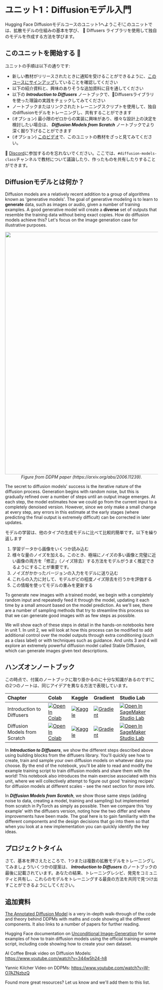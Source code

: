 # ユニット1：Diffusionモデル入門

Hugging Face Diffusionモデルコースのユニット1へようこそ!このユニットでは、拡散モデルの仕組みの基本を学び、
🤗 Diffusers ライブラリを使用して独自のモデルを作成する方法を学びます。

## このユニットを開始する :rocket:

ユニットの手順は以下の通りです:

- 新しい教材がリリースされたときに通知を受けることができるように、[このコースにサインアップ](https://huggingface.us17.list-manage.com/subscribe?u=7f57e683fa28b51bfc493d048&id=ef963b4162)していることを確認してください
- 以下の紹介資料と、興味のありそうな追加資料に目を通してください
- 以下の _**Introduction to Diffusers**_ ノートブックで、🤗Diffusersライブラリを使った理論の実践をチェックしてみてください
- ノートブックまたはリンクされたトレーニングスクリプトを使用して、独自のdiffusionモデルをトレーニングし、共有することができます
- (オプション) 最小限のゼロからの実装に興味があり、様々な設計上の決定を検討したい場合は、 _**Diffusion Models from Scratch**_ ノートブックでより深く掘り下げることができます
- (オプション) [このビデオ](https://www.youtube.com/watch?v=09o5cv6u76c)で、このユニットの教材をざっと見てみてください。


:loudspeaker: [Discord](https://huggingface.co/join/discord)に参加するのを忘れないでください。ここでは、`#diffusion-models-class`チャンネルで教材について議論したり、作ったものを共有したりすることができます。

## Diffusionモデルとは何か？

Diffusion models are a relatively recent addition to a group of algorithms known as 'generative models'. The goal of generative modeling is to learn to **generate** data, such as images or audio, given a number of training examples. A good generative model will create a **diverse** set of outputs that resemble the training data without being exact copies. How do diffusion models achieve this? Let's focus on the image generation case for illustrative purposes.

<p align="center">
    <img src="https://user-images.githubusercontent.com/10695622/174349667-04e9e485-793b-429a-affe-096e8199ad5b.png" width="800"/>
    <br>
    <em> Figure from DDPM paper (https://arxiv.org/abs/2006.11239). </em>
<p>

The secret to diffusion models' success is the iterative nature of the diffusion process. Generation begins with random noise, but this is gradually refined over a number of steps until an output image emerges. At each step, the model estimates how we could go from the current input to a completely denoised version. However, since we only make a small change at every step, any errors in this estimate at the early stages (where predicting the final output is extremely difficult) can be corrected in later updates.

モデルの学習は、他のタイプの生成モデルに比べて比較的簡単です。以下を繰り返します
1) 学習データから画像をいくつか読み込む
2) 様々な量のノイズを加える。このとき、極端にノイズの多い画像と完璧に近い画像の両方を「修正」（ノイズ除去）する方法をモデルがうまく推定できるようにすることが重要です。
3) ノイズがかかったバージョンの入力をモデルに送り込む
4) これらの入力に対して、モデルがどの程度ノイズ除去を行うかを評価する
5) この情報を使ってモデルの重みを更新する

To generate new images with a trained model, we begin with a completely random input and repeatedly feed it through the model, updating it each time by a small amount based on the model prediction. As we'll see, there are a number of sampling methods that try to streamline this process so that we can generate good images with as few steps as possible.

We will show each of these steps in detail in the hands-on notebooks here in unit 1. In unit 2, we will look at how this process can be modified to add additional control over the model outputs through extra conditioning (such as a class label) or with techniques such as guidance. And units 3 and 4 will explore an extremely powerful diffusion model called Stable Diffusion, which can generate images given text descriptions.

## ハンズオンノートブック

この時点で、付属のノートブックに取り掛かるのに十分な知識があるのです!この2つのノートは、同じアイデアを異なる方法で表現しています。

| Chapter                                     | Colab                                                                                                                                                                                               | Kaggle                                                                                                                                                                                                   | Gradient                                                                                                                                                                               | Studio Lab                                                                                                                                                                                                   |
|:--------------------------------------------|:----------------------------------------------------------------------------------------------------------------------------------------------------------------------------------------------------|:---------------------------------------------------------------------------------------------------------------------------------------------------------------------------------------------------------|:---------------------------------------------------------------------------------------------------------------------------------------------------------------------------------------|:-------------------------------------------------------------------------------------------------------------------------------------------------------------------------------------------------------------|
| Introduction to Diffusers                                | [![Open In Colab](https://colab.research.google.com/assets/colab-badge.svg)](https://colab.research.google.com/github/huggingface/diffusion-models-class/blob/main/unit1/01_introduction_to_diffusers.ipynb)              | [![Kaggle](https://kaggle.com/static/images/open-in-kaggle.svg)](https://kaggle.com/kernels/welcome?src=https://github.com/huggingface/diffusion-models-class/blob/main/unit1/01_introduction_to_diffusers.ipynb)              | [![Gradient](https://assets.paperspace.io/img/gradient-badge.svg)](https://console.paperspace.com/github/huggingface/diffusion-models-class/blob/main/unit1/01_introduction_to_diffusers.ipynb)              | [![Open In SageMaker Studio Lab](https://studiolab.sagemaker.aws/studiolab.svg)](https://studiolab.sagemaker.aws/import/github/huggingface/diffusion-models-class/blob/main/unit1/01_introduction_to_diffusers.ipynb)              |
| Diffusion Models from Scratch                                | [![Open In Colab](https://colab.research.google.com/assets/colab-badge.svg)](https://colab.research.google.com/github/huggingface/diffusion-models-class/blob/main/unit1/02_diffusion_models_from_scratch.ipynb)              | [![Kaggle](https://kaggle.com/static/images/open-in-kaggle.svg)](https://kaggle.com/kernels/welcome?src=https://github.com/huggingface/diffusion-models-class/blob/main/unit1/02_diffusion_models_from_scratch.ipynb)              | [![Gradient](https://assets.paperspace.io/img/gradient-badge.svg)](https://console.paperspace.com/github/huggingface/diffusion-models-class/blob/main/unit1/02_diffusion_models_from_scratch.ipynb)              | [![Open In SageMaker Studio Lab](https://studiolab.sagemaker.aws/studiolab.svg)](https://studiolab.sagemaker.aws/import/github/huggingface/diffusion-models-class/blob/main/unit1/02_diffusion_models_from_scratch.ipynb)              |

In _**Introduction to Diffusers**_, we show the different steps described above using building blocks from the diffusers library. You'll quickly see how to create, train and sample your own diffusion models on whatever data you choose. By the end of the notebook, you'll be able to read and modify the example training script to train diffusion models and share them with the world! This notebook also introduces the main exercise associated with this unit, where we will collectively attempt to figure out good 'training recipes' for diffusion models at different scales - see the next section for more info.

In _**Diffusion Models from Scratch**_, we show those same steps (adding noise to data, creating a model, training and sampling) but implemented from scratch in PyTorch as simply as possible. Then we compare this 'toy example' with the diffusers version, noting how the two differ and where improvements have been made. The goal here is to gain familiarity with the different components and the design decisions that go into them so that when you look at a new implementation you can quickly identify the key ideas.

## プロジェクトタイム

さて、基本を押さえたところで、1つまたは複数の拡散モデルをトレーニングしてみましょう!いくつかの提案は、 _**Introduction to Diffusers**_ のノートブックの最後に記載されています。あなたの結果、トレーニングレシピ、発見をコミュニティと共有し、これらのモデルをトレーニングする最良の方法を共同で見つけ出すことができるようにしてください。

## 追加資料

[The Annotated Diffusion Model](https://huggingface.co/blog/annotated-diffusion) is a very in-depth walk-through of the code and theory behind DDPMs with
 maths and code showing all the different components. It also links to a number of papers for further reading.

Hugging Face documentation on [Unconditional Image-Generation](https://huggingface.co/docs/diffusers/training/unconditional_training) for some examples of how to train diffusion models using the official training example script, including code showing how to create your own dataset.

AI Coffee Break video on Diffusion Models: https://www.youtube.com/watch?v=344w5h24-h8

Yannic Kilcher Video on DDPMs: https://www.youtube.com/watch?v=W-O7AZNzbzQ

Found more great resources? Let us know and we'll add them to this list.
